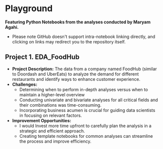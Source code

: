 # Playground
**Featuring Python Notebooks from the analyses conducted by Maryam Agahi.** 
* Please note GitHub doesn't support intra-notebook linking directly, and clicking on links may redirect you to the repository itself.

## Project 1. EDA_FoodHub
* **Project Description:** The data from a company named FoodHub (similar to Doordash and UberEats) to analyze the demand for different restaurants and identify ways to enhance customer experience.
*  **Challenges:**
    * Determining when to perform in-depth analyses versus when to maintain a higher-level overview
    * Conducting univariate and bivariate analyses for all critical fields and their combinations was time-consuming.
    * Incorporating business acumen is crucial for guiding data scientists in focusing on relevant factors.
*  **Improvement Opportunities:**
    * I would Invest more time upfront to carefully plan the analysis in a strategic and efficient approach.
    * Creating template notebooks for common analyses can streamline the process and improve efficiency.


